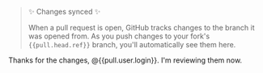 > :sparkles: Changes synced :sparkles:
>
> When a pull request is open, GitHub tracks changes to the branch it was opened from. As you push changes to your fork's `{{pull.head.ref}}` branch, you'll automatically see them here.

Thanks for the changes, @{{pull.user.login}}. I'm reviewing them now.
